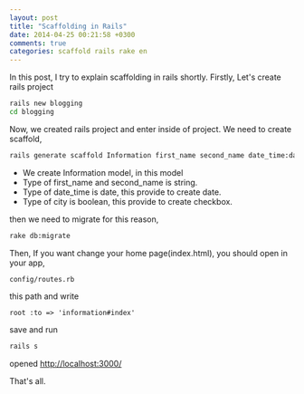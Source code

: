 ```yaml
---
layout: post
title: "Scaffolding in Rails"
date: 2014-04-25 00:21:58 +0300
comments: true
categories: scaffold rails rake en
---
```


In this post, I try to explain scaffolding in rails shortly.
Firstly, Let's create rails project

``` bash
rails new blogging
cd blogging
```

<!-- more -->

Now, we created rails project and enter inside of project.
We need to create scaffold,

``` bash
rails generate scaffold Information first_name second_name date_time:date city:boolean
```
- We create Information model, in this model
 - Type of first_name and second_name is string.
 - Type of date_time is date, this provide to create date.
 - Type of city is boolean, this provide to create checkbox.

then we need to migrate for this reason,

``` bash
rake db:migrate
```

Then, If you want change your home page(index.html), you should open in your app,

    config/routes.rb

this path and write

    root :to => 'information#index'

save and run

``` bash
rails s
```
opened [http://localhost:3000/](http://0.0.0.0:3000/)

That's all.